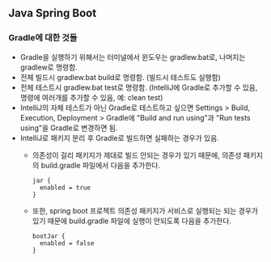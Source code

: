 ## Java Spring Boot

### Gradle에 대한 것들

* Gradle을 실행하기 위해서는 터미널에서 윈도우는 gradlew.bat로, 나머지는 gradlew로 명령함.
* 전체 빌드시 gradlew.bat build로 명령함. (빌드시 테스트도 실행함)
* 전체 테스트시 gradlew.bat test로 명령함. (IntelliJ에 Gradle로 추가할 수 있음, 명령에 여러개를 추가할 수 있음, 예: clean test)
* IntelliJ의 자체 테스트가 아닌 Gradle로 테스트하고 싶으면 Settings > Build, Execution, Deployment > Gradle에 "Build and run using"과 "Run tests using"을 Gradle로 변경하면 됨.
* IntelliJ로 패키지 분리 후 Gradle로 빌드하면 실패하는 경우가 있음.
  - 의존성이 걸리 패키지가 제대로 빌드 안되는 경우가 있기 때문에, 의존성 패키지의 build.gradle 파일에서 다음을 추가한다.

    ```
    jar {
      enabled = true
    }
    ```


  - 또한, spring boot 프로젝트 의존성 패키지가 서비스로 실행되는 되는 경우가 있기 때문에 build.gradle 파일에 실행이 안되도록 다음을 추가한다.

    ```
    bootJar {
      enabled = false
    }
    ```
